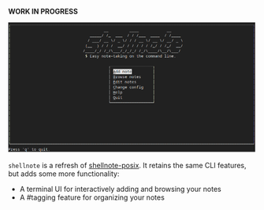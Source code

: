 **WORK IN PROGRESS**

![](screenshot/tui.png)

`shellnote` is a refresh of [shellnote-posix](https://github.com/mrtgst/shellnote-posix). It retains the same CLI features, but adds some more functionality:

* A terminal UI for interactively adding and browsing your notes
* A #tagging feature for organizing your notes 

